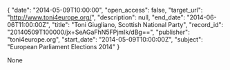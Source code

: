 {
  "date": "2014-05-09T10:00:00", 
  "open_access": false, 
  "target_url": "http://www.toni4europe.org/", 
  "description": null, 
  "end_date": "2014-06-06T11:00:00Z", 
  "title": "Toni Giugliano, Scottish National Party", 
  "record_id": "20140509T100000/jx+SeAGaFhN5FPjmIk/dBg==", 
  "publisher": "toni4europe.org", 
  "start_date": "2014-05-09T10:00:00Z", 
  "subject": "European Parliament Elections 2014"
}

None